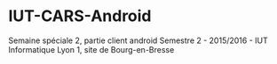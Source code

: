 # IUT-CARS-Android
Semaine spéciale 2, partie client android Semestre 2 - 2015/2016 - IUT Informatique Lyon 1, site de Bourg-en-Bresse
